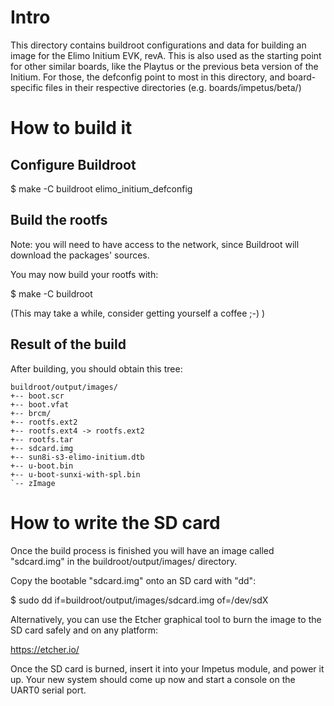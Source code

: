 Intro
=====

This directory contains buildroot configurations and data for building an image for
the Elimo Initium EVK, revA.
This is also used as the starting point for other similar boards, like the Playtus or
the previous beta version of the Initium. For those, the defconfig point to
most in this directory, and board-specific files in their respective directories
(e.g. boards/impetus/beta/)

How to build it
===============

Configure Buildroot
-------------------

  $ make -C buildroot elimo_initium_defconfig

Build the rootfs
----------------

Note: you will need to have access to the network, since Buildroot will
download the packages' sources.

You may now build your rootfs with:

  $ make -C buildroot

(This may take a while, consider getting yourself a coffee ;-) )

Result of the build
-------------------

After building, you should obtain this tree:

    buildroot/output/images/
    +-- boot.scr
    +-- boot.vfat
    +-- brcm/
    +-- rootfs.ext2
    +-- rootfs.ext4 -> rootfs.ext2
    +-- rootfs.tar
    +-- sdcard.img
    +-- sun8i-s3-elimo-initium.dtb
    +-- u-boot.bin
    +-- u-boot-sunxi-with-spl.bin
    `-- zImage

How to write the SD card
========================

Once the build process is finished you will have an image called
"sdcard.img" in the buildroot/output/images/ directory.

Copy the bootable "sdcard.img" onto an SD card with "dd":

  $ sudo dd if=buildroot/output/images/sdcard.img of=/dev/sdX

Alternatively, you can use the Etcher graphical tool to burn the image
to the SD card safely and on any platform:

https://etcher.io/

Once the SD card is burned, insert it into your Impetus module,
and power it up. Your new system should come up now and start a
console on the UART0 serial port.
